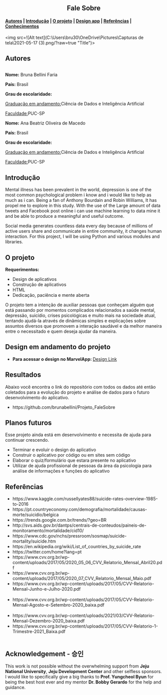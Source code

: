 <center><h2>Fale Sobre</h2></center>

<h4><a href="#about">Autores</a> | <a href="#introduction">Introdução</a> | <a href="#project">O projeto</a> | <a href="#vd">Design app</a> | <a href="#reference">Referências</a> | <a href="#acknowledgement">Conhecimentos</a></h4>

<img src=![Alt text](C:\Users\bru30\OneDrive\Pictures\Capturas de tela\2021-05-17 (3).png/?raw=true "Title")>

<h2 id="about">Autores</h2>

<img src=""/>

<p>
	<p><strong>Nome:</strong> Bruna Bellini Faria</p> 
	<p><strong>País:</strong></h4> Brasil</p>
	<p><strong>Grau de escolaridade:</strong>
		<p>
			<p><u>Graduação em andamento:</u></strong>Ciência de Dados e Inteligência Artificial</p>
      <p><u>Faculdade:</u></strong>PUC-SP</p>
		</p>
	</p>
</p>

<p>
	<p><strong>Nome:</strong> Ana Beatriz Oliveira de Macedo</p> 
	<p><strong>País:</strong></h4> Brasil</p>
	<p><strong>Grau de escolaridade:</strong>
		<p>
			<p><u>Graduação em andamento:</u></strong>Ciência de Dados e Inteligência Artificial</p>
      <p><u>Faculdade:</u></strong>PUC-SP</p>
		</p>
	</p>
</p>

<h2 id="introduction">Introdução</h2>

<p>Mental illness has been prevalent in the world, depression is one of the most common psychological problem i know and i would like to help as much as i can. Being a fan of Anthony Bourdain and Robin Williams, It has propel me to explore in this study. With the use of the Large amount of data tweets and Facebook post online i can use machine learning to data mine it and be able to produce a meaningful and useful outcome.</p><p>Social media generates countless data every day because of millions of active users share and communicate in entire
community, it changes human interaction. For this project, I will be using Python and various modules and libraries.</p>


<h2 id="project">O projeto</h2>

<strong>Requerimentos:</strong>
<p>
	<ul>
		<li>Design de aplicativos</li>
		<li>Construção de aplicativos</li>
		<li>HTML</li>
		<li>Dedicação, paciência e mente aberta</li>
	</ul>
</p>

<p>O projeto tem a intenção de auxiliar pessoas que conheçam alguém que está passando por momentos complicados relacionados a saúde mental, depressão, suicídio, crises psicológicas e muito mais na sociedade atual, tentando ajudá-la através de dinâmicas simples e explicações sobre assuntos diversos que promovem a interação saudável e da melhor maneira entre o necessitado e quem deseja ajudar da maneira.</p>

<h2 id="vd">Design em andamento do projeto</h2>
<ul>
	<li><strong>Para acessar o design no MarvelApp: </strong><a href="https://marvelapp.com/prototype/5agdbgb">Design Link</a></li>
</ul>

<h2>Resultados</h2>

Abaixo você encontra o link do repositório com todos os dados até entâo coletados para a evolução do projeto e análise de dados para o futuro desenvolvimento do aplicativo.

<ul>
	<li>https://github.com/brunabellini/Projeto_FaleSobre</li>
</ul>

<h2>Planos futuros</h2>
<p>Esse projeto ainda está em desenvolvimento e necessita de ajuda para continuar crescendo.</p>

<ul>
	<li>Terminar e evoluir o design do aplicativo</li>
	<li>Construir o aplicativo por código ou em sites sem código</li>
	<li>Elaborar o quiz/formulário que estara presente no aplicativo</li>
	<li>Utilizar de ajuda profissional de pessoas da área da psicologia para análise de informações e funções do aplicativo</li>
</ul>

<h2 id="reference">Referências</h2>

<ul>
	<li>https://www.kaggle.com/russellyates88/suicide-rates-overview-1985-to-2016</li>
	<li>https://pt.countryeconomy.com/demografia/mortalidade/causas-morte/suicidio/belgica</li>
	<li>https://trends.google.com.br/trends/?geo=BR</li>
	<li>http://svs.aids.gov.br/dantps/centrais-de-conteudos/paineis-de-monitoramento/mortalidade/cid10/</li>
  <li>https://www.cdc.gov/nchs/pressroom/sosmap/suicide-mortality/suicide.htm</li>
  <li>https://en.wikipedia.org/wiki/List_of_countries_by_suicide_rate</li>
  <li>https://twitter.com/home?lang=pt</li>
  <li>https://www.cvv.org.br/wp-content/uploads/2017/05/2020_05_06_CVV_Relatorio_Mensal_Abril20.pdf</li>
  <li>https://www.cvv.org.br/wp-content/uploads/2017/05/2020_07_CVV_Relatorio_Mensal_Maio.pdf</li>
  <li>https://www.cvv.org.br/wp-content/uploads/2017/05/CVV-Relatorio-Mensal-Junho-e-Julho-2020.pdf</li> 
  <li>https://www.cvv.org.br/wp-content/uploads/2017/05/CVV-Relatorio-Mensal-Agosto-e-Setembro-2020_baixa.pdf</li> 
  <li>https://www.cvv.org.br/wp-content/uploads/2021/03/CVV-Relatorio-Mensal-Dezembro-2020_baixa.pdf</li>
  <li>https://www.cvv.org.br/wp-content/uploads/2017/05/CVV-Relatorio-1-Trimestre-2021_Baixa.pdf</li> 
</ul>


<h2 id="acknowledgement">Acknowledgement  -  승인</h2>

<p>
	This work is not possible without the overwhelming support from <strong>Jeju National University</strong>, <strong>Jeju Development Center</strong> and other selfless sponsors. I would like to specifically give a big thanks to <strong>Prof. Yungcheol Byun</strong> for being the best host ever and my mentor <strong>Dr. Bobby Gerardo</strong> for the help and guidance.
</p>
<img src="" />
